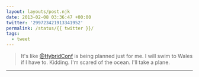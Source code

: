```yaml
---
layout: layouts/post.njk
date: 2013-02-08 03:36:47 +00:00
twitter: '299723421913341952'
permalink: /status/{{ twitter }}/
tags: 
  - tweet
---
```


> It's like [@HybridConf](https://twitter.com/HybridConf) is being planned just for me. I will swim to Wales if I have to. Kidding. I'm scared of the ocean. I'll take a plane.

---
